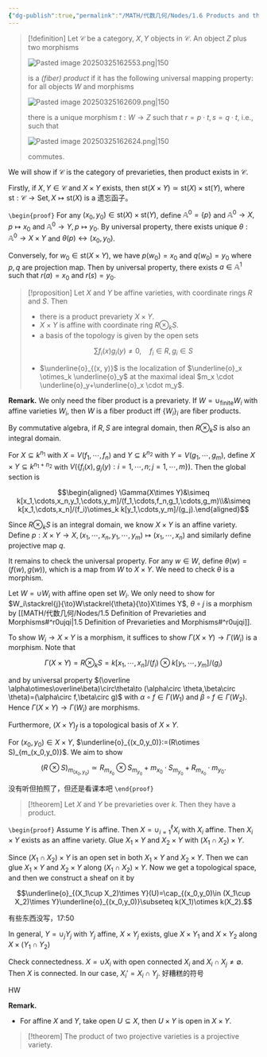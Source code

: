 ```yaml
---
{"dg-publish":true,"permalink":"/MATH/代数几何/Nodes/1.6 Products and the Hausdorff Axiom/","dgPassFrontmatter":true}
---
```




> [!definition]
> Let $\mathcal{C}$ be a category, $X, Y$ objects in $\mathcal{C}$. An object $Z$ plus two morphisms
> 
> ![Pasted image 20250325162553.png|150](/img/user/%E9%99%84%E4%BB%B6/Pasted%20image%2020250325162553.png)
> 
> is a *(fiber) product* if it has the following universal mapping property: for all objects $W$ and morphisms 
> 
> ![Pasted image 20250325162609.png|150](/img/user/%E9%99%84%E4%BB%B6/Pasted%20image%2020250325162609.png)
> 
> there is a unique morphism $t: W \rightarrow Z$ such that $r=p \cdot t, s=q \cdot t$, i.e., such that
> 
> ![Pasted image 20250325162624.png|150](/img/user/%E9%99%84%E4%BB%B6/Pasted%20image%2020250325162624.png)
> 
> commutes. 

We will show if $\mathcal{C}$ is the category of prevarieties, then product exists in $\mathcal{C}$. 

Firstly, if $X,Y\in\mathcal{C}$ and $X\times Y$ exists, then $\mathrm{st}(X\times Y)\simeq \mathrm{st}(X)\times \mathrm{st}(Y)$, where $\mathrm{st}:\mathcal{C}\to \mathrm{Set},X\mapsto \mathrm{st}(X)$ is a 遗忘函子。

`\begin{proof}`
For any $(x_0,y_0)\in \mathrm{st}(X)\times \mathrm{st}(Y)$, define $\mathbb{A}^0=\{p\}$ and $\mathbb{A}^0\to X,p\mapsto x_0$ and $\mathbb{A}^0\to Y,p\mapsto y_0$. By universal property, there exists unique $\theta:\mathbb{A}^0\to X\times Y$ and $\theta(p)\leftrightarrow (x_0,y_0)$. 

Conversely, for $w_0\in \mathrm{st}(X\times Y)$, we have $p(w_0)=x_0$ and $q(w_0)=y_0$ where $p,q$ are projection map. Then by universal property, there exists $a\in \mathbb{A}^1$ such that $r(a)=x_0$ and $r(s)=y_0$. 




> [!proposition]
> Let $X$ and $Y$ be affine varieties, with coordinate rings $R$ and $S$. Then
> - there is a product prevariety $X \times Y$.
> - $X \times Y$ is affine with coordinate ring $R \otimes_k S$.
> - a basis of the topology is given by the open sets
> 
> $$
> \sum f_i(x) g_i(y) \neq 0, \quad f_i \in R, g_i \in S
> $$
> 
> - $\underline{o}_{(x, y)}$ is the localization of $\underline{o}_x \otimes_k \underline{o}_y$ at the maximal ideal $m_x \cdot \underline{o}_y+\underline{o}_x \cdot m_y$.

**Remark.** We only need the fiber product is a prevariety. If $W=\cup_{\text{finite}}W_i$ with affine varieties $W_i$, then $W$ is a fiber product iff $\{W_i\}_i$ are fiber products. 

By commutative algebra, if $R,S$ are integral domain, then $R\otimes_kS$ is also an integral domain. 

For $X\subseteq k^{n_1}$ with $X=V(f_1,\cdots,f_n)$ and $Y\subseteq k^{n_2}$ with $Y=V(g_1,\cdots,g_m)$, define $X\times Y\subseteq k^{n_1+n_2}$ with $V(\{f_i(x),g_j(y):i=1,\cdots,n;\,j=1,\cdots,m\})$. Then the global section is 

$$\begin{aligned}
\Gamma(X\times Y)&\simeq k[x_1,\cdots,x_n,y_1,\cdots,y_m]/(f_1,\cdots,f_n,g_1,\cdots,g_m)\\&\simeq k[x_1,\cdots,x_n]/(f_i)\otimes_k k[y_1,\cdots,y_m]/(g_j).\end{aligned}$$

Since $R\otimes_kS$ is an integral domain, we know $X\times Y$ is an affine variety. Define $p:X\times Y\to X,(x_1,\cdots,x_n,y_1,\cdots,y_m)\mapsto (x_1,\cdots,x_n)$ and similarly define projective map $q$. 

It remains to check the universal property. For any $w\in W$, define $\theta(w)=(f(w),g(w))$, which is a map from $W$ to $X\times Y$. We need to check $\theta$ is a morphism. 

Let $W=\cup W_i$ with affine open set $W_i$. We only need to show for $W_i\stackrel{j}{\to}W\stackrel{\theta}{\to}X\times Y$, $\theta\circ j$ is a morphism by [[MATH/代数几何/Nodes/1.5 Definition of Prevarieties and Morphisms#^r0ujqi\|1.5 Definition of Prevarieties and Morphisms#^r0ujqi]]. 

To show $W_i\to X\times Y$ is a morphism, it suffices to show $\Gamma(X\times Y)\to \Gamma(W_i)$ is a morphism. Note that 

$$\Gamma(X\times Y)=R\otimes _kS=k[x_1,\cdots,x_n]/(f_i)\otimes k[y_1,\cdots,y_m]/(g_i)$$

and by universal property $(\overline \alpha\otimes\overline\beta)\circ\theta\to (\alpha\circ \theta,\beta\circ \theta)=(\alpha\circ f,\beta\circ g)$ with $\alpha\circ f\in\Gamma(W_1)$ and $\beta\circ f\in \Gamma(W_2)$. Hence $\Gamma(X\times Y)\to\Gamma(W_i)$ are morphisms. 

Furthermore, $(X\times Y)_f$ is a topological basis of $X\times Y$. 


For $(x_0,y_0)\in X\times Y$, $\underline{o}_{(x_0,y_0)}:=(R\otimes S)_{m_(x_0,y_0)}$. We aim to show 

$$(R\otimes S)_{m_{(x_0,y_0)}}\simeq R_{m_{x_0}}\otimes S_{m_{y_0}}+m_{x_0}\cdot S_{m_{y_0}}+R_{m_{x_0}}\cdot m_{y_0}.$$

没有听但拍照了，但还是看课本吧
`\end{proof}`

> [!theorem]
> Let $X$ and $Y$ be prevarieties over $k$. Then they have a product.

`\begin{proof}`
Assume $Y$ is affine. Then $X=\cup_{i=1}^\ell X_i$ with $X_i$ affine. Then $X_i\times Y$ exists as an affine variety. Glue $X_1\times Y$ and $X_2\times Y$ with $(X_1\cap X_2)\times Y$. 

Since $(X_1\cap X_2)\times Y$ is an open set in both $X_1\times Y$ and $X_2\times Y$. Then we can glue $X_1\times Y$ and $X_2\times Y$ along $(X_1\cap X_2)\times Y$. Now we get a topological space, and then we construct a sheaf on it by 

$$\underline{o}_{(X_1\cup X_2)\times Y}(U)=\cap_{(x_0,y_0)\in (X_1\cup X_2)\times Y}\underline{o}_{(x_0,y_0)}\subseteq k(X_1)\otimes k(X_2).$$

有些东西没写，17:50

In general, $Y=\cup_{j}Y_j$ with $Y_j$ affine, $X\times Y_j$ exists, glue $X\times Y_1$ and $X\times Y_2$ along $X\times (Y_1\cap Y_2)$

Check connectedness. $X=\cup X_i$ with open connected $X_i$ and $X_i\cap X_j\neq \emptyset$. Then $X$ is connected. In our case, $X_i'=X_i\cap Y_j$. 好糟糕的符号

HW

**Remark.** 
- For affine $X$ and $Y$, take open $U\subseteq X$, then $U\times Y$ is open in $X\times Y$. 


> [!theorem]
> The product of two projective varieties is a projective variety.


